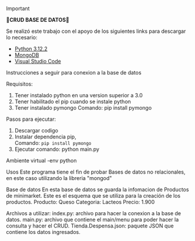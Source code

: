 > [!IMPORTANT]
> **🚀CRUD BASE DE DATOS🚀**

Se realizó este trabajo con el apoyo de los siguientes links para descargar lo necesario: 
- [Python 3.12.2](https://www.python.org/)
- [MongoDB](https://www.mongodb.com/es)
- [Visual Studio Code](https://code.visualstudio.com/)



Instrucciones a seguir para conexion a la base de datos



Requisitos: 
1. Tener instalado python en una version superior a 3.0
2. Tener habilitado el pip cuando se instale python 
3. Tener instalado pymongo Comando: pip install pymongo 

Pasos para ejecutar:
1. Descargar codigo
2. Instalar dependencia pip,  
        Comando: `pip install pymongo`          
3. Ejecutar comando: python main.py

 Ambiente virtual
    -env python

 Usos
    Este programa tiene el fin de probar Bases de datos no relacionales, en este caso utilizando la libreria "mongod"

 Base de datos
    En esta base de datos se guarda la infomacion de Productos de minimarket.
    Este es el esquema que se utiliza para la creación de los productos.
    Producto: Queso
    Categoria: Lacteos
    Precio: 1.900


 Archivos a utilizar:
    index.py: archivo para hacer la conexion a la base de datos.
    main.py: archivo que contiene el main/menu para poder hacer la consulta y hacer el CRUD.
    Tienda.Despensa.json: paquete JSON que contiene los datos ingresados.
